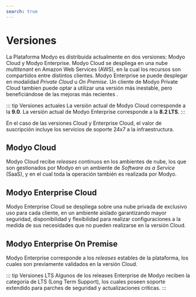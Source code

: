 ```yaml
---
search: true
---
```


# Versiones

La Plataforma Modyo es distribuida actualmente en dos versiones: Modyo Cloud y Modyo Enterprise. Modyo Cloud se despliega en una nube _multitenant_ en Amazon Web Services (AWS), en la cual los recursos son compartidos entre distintos clientes. Modyo Enterprise se puede desplegar en modalidad _Private Cloud_ u _On Premise_. Un cliente de Modyo Private Cloud tambien puede optar a utilizar una versión más inestable, pero beneficiándose de las mejoras más recientes .

::: tip Versiones actuales
La versión actual de Modyo Cloud corresponde a la **9.0**. La versión actual de Modyo Enterprise corresponde a la **8.2 LTS**.
:::

En el caso de las versiones Cloud y Enterprise Cloud, el valor de suscripción incluye los servicios de soporte 24x7 a la infraestructura.

## Modyo Cloud
Modyo Cloud recibe _releases_ continuos en los ambientes de nube, los que son gestionados por Modyo en un ambiente de _Software as a Service_ (SaaS), y en el cual toda la operación también es realizada por Modyo.


## Modyo Enterprise Cloud
Modyo Enterprise Cloud se despliega sobre una nube privada de exclusivo uso para cada cliente, en un ambiente aislado garantizando mayor seguridad, disponibilidad y flexibilidad para realizar configuraciones a la medida de sus necesidades que no pueden realizarse en la versión Cloud.


## Modyo Enterprise On Premise
Modyo Enterprise corresponde a los _releases_ estables de la plataforma, los cuales son previamente validados en la versión Cloud.

::: tip Versiones LTS
Algunos de los releases Enterprise de Modyo reciben la categoría de LTS (Long Term Support), los cuales poseen soporte extendido para parches de seguridad y actualizaciones críticas.
:::

